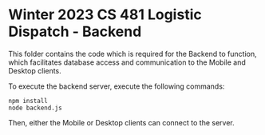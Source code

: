 # Winter 2023 CS 481 Logistic Dispatch - Backend
This folder contains the code which is required for the Backend to function, which facilitates database access and communication to the Mobile and Desktop clients.

To execute the backend server, execute the following commands:
```
npm install
node backend.js
```

Then, either the Mobile or Desktop clients can connect to the server.

<!-- TODO: Add note about ports and ip addresses, what the backend is actually doing, etc. -->